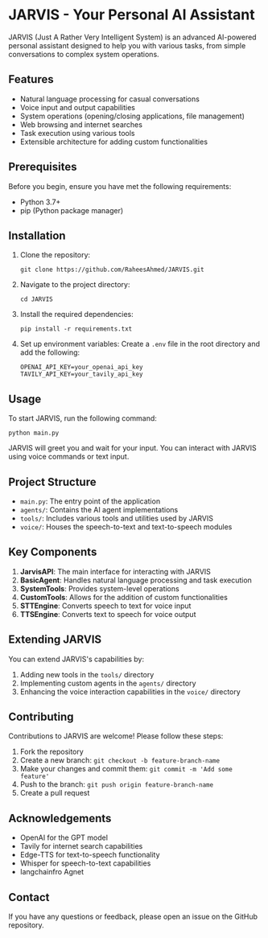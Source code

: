 # JARVIS - Your Personal AI Assistant

JARVIS (Just A Rather Very Intelligent System) is an advanced AI-powered personal assistant designed to help you with various tasks, from simple conversations to complex system operations.

## Features

- Natural language processing for casual conversations
- Voice input and output capabilities
- System operations (opening/closing applications, file management)
- Web browsing and internet searches
- Task execution using various tools
- Extensible architecture for adding custom functionalities

## Prerequisites

Before you begin, ensure you have met the following requirements:

- Python 3.7+
- pip (Python package manager)


## Installation

1. Clone the repository:
   ```
   git clone https://github.com/RaheesAhmed/JARVIS.git
   ```

2. Navigate to the project directory:
   ```
   cd JARVIS
   ```

3. Install the required dependencies:
   ```
   pip install -r requirements.txt
   ```

4. Set up environment variables:
   Create a `.env` file in the root directory and add the following:
   ```
   OPENAI_API_KEY=your_openai_api_key
   TAVILY_API_KEY=your_tavily_api_key
   ```

## Usage

To start JARVIS, run the following command:
```
python main.py
```


JARVIS will greet you and wait for your input. You can interact with JARVIS using voice commands or text input.

## Project Structure

- `main.py`: The entry point of the application
- `agents/`: Contains the AI agent implementations
- `tools/`: Includes various tools and utilities used by JARVIS
- `voice/`: Houses the speech-to-text and text-to-speech modules

## Key Components

1. **JarvisAPI**: The main interface for interacting with JARVIS
2. **BasicAgent**: Handles natural language processing and task execution
3. **SystemTools**: Provides system-level operations
4. **CustomTools**: Allows for the addition of custom functionalities
5. **STTEngine**: Converts speech to text for voice input
6. **TTSEngine**: Converts text to speech for voice output

## Extending JARVIS

You can extend JARVIS's capabilities by:

1. Adding new tools in the `tools/` directory
2. Implementing custom agents in the `agents/` directory
3. Enhancing the voice interaction capabilities in the `voice/` directory

## Contributing

Contributions to JARVIS are welcome! Please follow these steps:

1. Fork the repository
2. Create a new branch: `git checkout -b feature-branch-name`
3. Make your changes and commit them: `git commit -m 'Add some feature'`
4. Push to the branch: `git push origin feature-branch-name`
5. Create a pull request



## Acknowledgements

- OpenAI for the GPT model
- Tavily for internet search capabilities
- Edge-TTS for text-to-speech functionality
- Whisper for speech-to-text capabilities
- langchainfro Agnet

## Contact

If you have any questions or feedback, please open an issue on the GitHub repository.



